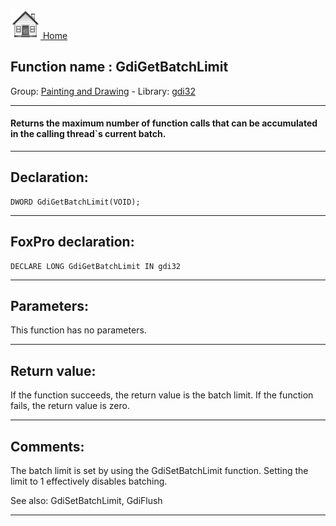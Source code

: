 [<img src="../../images/home.png"> Home ](https://github.com/VFPX/Win32API)  

## Function name : GdiGetBatchLimit
Group: [Painting and Drawing](../../functions_group.md#Painting_and_Drawing)  -  Library: [gdi32](../../../libraries.md#gdi32)  
***  


#### Returns the maximum number of function calls that can be accumulated in the calling thread`s current batch. 
***  


## Declaration:
```foxpro  
DWORD GdiGetBatchLimit(VOID);  
```  
***  


## FoxPro declaration:
```foxpro  
DECLARE LONG GdiGetBatchLimit IN gdi32  
```  
***  


## Parameters:
This function has no parameters.   
***  


## Return value:
If the function succeeds, the return value is the batch limit. If the function fails, the return value is zero. 
  
***  


## Comments:
The batch limit is set by using the GdiSetBatchLimit function. Setting the limit to 1 effectively disables batching.  
  
See also: GdiSetBatchLimit, GdiFlush   
  
***  

